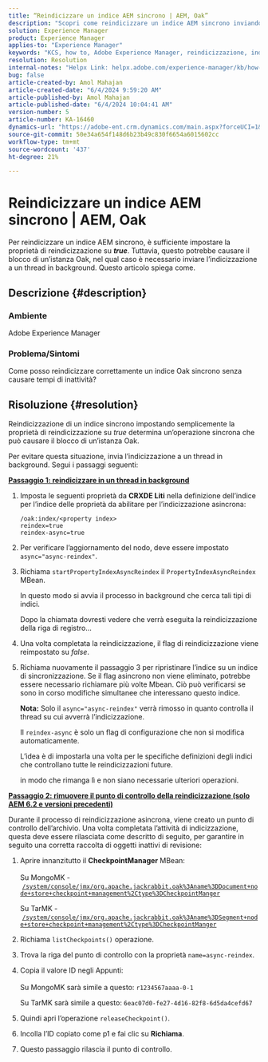 ```yaml
---
title: “Reindicizzare un indice AEM sincrono | AEM, Oak”
description: "Scopri come reindicizzare un indice AEM sincrono inviando l’indicizzazione a un thread in background."
solution: Experience Manager
product: Experience Manager
applies-to: "Experience Manager"
keywords: "KCS, how to, Adobe Experience Manager, reindicizzazione, indice AEM sincrono, Oak"
resolution: Resolution
internal-notes: "Helpx Link: helpx.adobe.com/experience-manager/kb/how-to-reindex-a-synchronous-AEM-index-AEM-Oak.html"
bug: false
article-created-by: Amol Mahajan
article-created-date: "6/4/2024 9:59:20 AM"
article-published-by: Amol Mahajan
article-published-date: "6/4/2024 10:04:41 AM"
version-number: 5
article-number: KA-16460
dynamics-url: "https://adobe-ent.crm.dynamics.com/main.aspx?forceUCI=1&pagetype=entityrecord&etn=knowledgearticle&id=940b1517-5922-ef11-840b-6045bd006704"
source-git-commit: 50e34a654f148d6b23b49c830f6654a6015602cc
workflow-type: tm+mt
source-wordcount: '437'
ht-degree: 21%

---
```


# Reindicizzare un indice AEM sincrono | AEM, Oak


Per reindicizzare un indice AEM sincrono, è sufficiente impostare la proprietà di reindicizzazione su <b>*true</b>*. Tuttavia, questo potrebbe causare il blocco di un’istanza Oak, nel qual caso è necessario inviare l’indicizzazione a un thread in background. Questo articolo spiega come.

## Descrizione {#description}


### Ambiente

Adobe Experience Manager



### Problema/Sintomi

Come posso reindicizzare correttamente un indice Oak sincrono senza causare tempi di inattività?


## Risoluzione {#resolution}


Reindicizzazione di un indice sincrono impostando semplicemente la proprietà di reindicizzazione su *true* determina un’operazione sincrona che può causare il blocco di un’istanza Oak.

Per evitare questa situazione, invia l’indicizzazione a un thread in background. Segui i passaggi seguenti:

<b><u>Passaggio 1: reindicizzare in un thread in background</u></b>

1. Imposta le seguenti proprietà da <b>CRXDE Liti</b> nella definizione dell’indice per l’indice delle proprietà da abilitare per l’indicizzazione asincrona:<br>


   ```
   /oak:index/<property index>
   reindex=true
   reindex-async=true
   ```


2. Per verificare l’aggiornamento del nodo, deve essere impostato `async="async-reindex"`.
3. Richiama `startPropertyIndexAsyncReindex` il `PropertyIndexAsyncReindex` MBean.<br>


   In questo modo si avvia il processo in background che cerca tali tipi di indici.



   Dopo la chiamata dovresti vedere che verrà eseguita la reindicizzazione della riga di registro...
4. Una volta completata la reindicizzazione, il flag di reindicizzazione viene reimpostato su *false*.
5. Richiama nuovamente il passaggio 3 per ripristinare l’indice su un indice di sincronizzazione. Se il flag asincrono non viene eliminato, potrebbe essere necessario richiamare più volte Mbean. Ciò può verificarsi se sono in corso modifiche simultanee che interessano questo indice.



   <b>Nota:</b> Solo il `async="async-reindex"` verrà rimosso in quanto controlla il thread su cui avverrà l’indicizzazione.

   Il `reindex-async` è solo un flag di configurazione che non si modifica automaticamente.

   L’idea è di impostarla una volta per le specifiche definizioni degli indici che controllano tutte le reindicizzazioni future.

   in modo che rimanga lì e non siano necessarie ulteriori operazioni.


<b><u>Passaggio 2: rimuovere il punto di controllo della reindicizzazione (solo AEM 6.2 e versioni precedenti)</u></b>

Durante il processo di reindicizzazione asincrona, viene creato un punto di controllo dell’archivio.
Una volta completata l’attività di indicizzazione, questa deve essere rilasciata come descritto di seguito, per garantire in seguito una corretta raccolta di oggetti inattivi di revisione:

1. Aprire innanzitutto il <b>CheckpointManager</b> MBean:<br>\
   Su MongoMK - [`/system/console/jmx/org.apache.jackrabbit.oak%3Aname%3DDocument+node+store+checkpoint+management%2Ctype%3DCheckpointManger`](http://localhost:4502/system/console/jmx/org.apache.jackrabbit.oak%3Aname%3DDocument+node+store+checkpoint+management%2Ctype%3DCheckpointManger)

   Su TarMK - [`/system/console/jmx/org.apache.jackrabbit.oak%3Aname%3DSegment+node+store+checkpoint+management%2Ctype%3DCheckpointManger`](http://localhost:4502/system/console/jmx/org.apache.jackrabbit.oak%3Aname%3DSegment+node+store+checkpoint+management%2Ctype%3DCheckpointManger)
2. Richiama `listCheckpoints()` operazione.
3. Trova la riga del punto di controllo con la proprietà `name=async-reindex`.
4. Copia il valore ID negli Appunti:<br>\
   Su MongoMK sarà simile a questo: `r1234567aaaa-0-1`

   Su TarMK sarà simile a questo: `6eac07d0-fe27-4d16-82f8-6d5da4cefd67`
5. Quindi apri l’operazione `releaseCheckpoint()`.
6. Incolla l’ID copiato come p1 e fai clic su <b>Richiama</b>.
7. Questo passaggio rilascia il punto di controllo.

